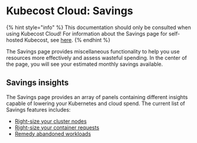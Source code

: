 # Kubecost Cloud: Savings

{% hint style="info" %}
This documentation should only be consulted when using Kubecost Cloud! For information about the Savings page for self-hosted Kubecost, see [here](/using-kubecost/navigating-the-kubecost-ui/savings/savings.md).
{% endhint %}

The Savings page provides miscellaneous functionality to help you use resources more effectively and assess wasteful spending. In the center of the page, you will see your estimated monthly savings available.

## Savings insights
The Savings page provides an array of panels containing different insights capable of lowering your Kubernetes and cloud spend. The current list of Savings features includes:

* [Right-size your cluster nodes](kubecost-cloud-cluster-right-sizing.md)
* [Right-size your container requests](kubecost-cloud-request-right-sizing.md)
* [Remedy abandoned workloads](kubecost-cloud-abandoned-workloads.md)
